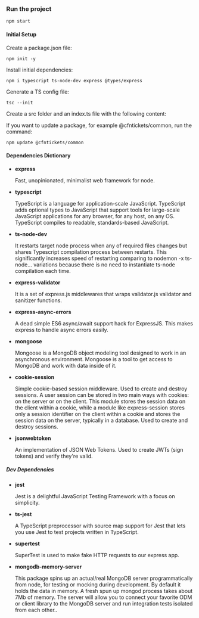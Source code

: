 
### Run the project
    npm start

#### Initial Setup
Create a package.json file:

    npm init -y

Install initial dependencies:

    npm i typescript ts-node-dev express @types/express

Generate a TS config file:

    tsc --init

Create a src folder and an index.ts file with the following content:

If you want to update a package, for example @cfntickets/common, run the command:

    npm update @cfntickets/common

#### Dependencies Dictionary
* **express**
  
  Fast, unopinionated, minimalist web framework for node.

* **typescript**

  TypeScript is a language for application-scale JavaScript. TypeScript adds optional types to JavaScript that support tools for large-scale JavaScript applications for any browser, for any host, on any OS. TypeScript compiles to readable, standards-based JavaScript.

* **ts-node-dev**

  It restarts target node process when any of required files changes but shares Typescript compilation process between restarts. This significantly increases speed of restarting comparing to nodemon -x ts-node... variations because there is no need to instantiate ts-node compilation each time.

* **express-validator**

  It is a set of express.js middlewares that wraps validator.js validator and sanitizer functions.

* **express-async-errors**

  A dead simple ES6 async/await support hack for ExpressJS. This makes express to handle async errors easily.

* **mongoose**

  Mongoose is a MongoDB object modeling tool designed to work in an asynchronous environment. Mongoose is a tool to get access to MongoDB and work with data inside of it.

* **cookie-session**

  Simple cookie-based session middleware. Used to create and destroy sessions.
  A user session can be stored in two main ways with cookies: on the server or on the client. This module stores the session data on the client within a cookie, while a module like express-session stores only a session identifier on the client within a cookie and stores the session data on the server, typically in a database.
  Used to create and destroy sessions.

* **jsonwebtoken**

  An implementation of JSON Web Tokens. Used to create JWTs (sign tokens) and verify they're valid.

##### Dev Dependencies 

* **jest**

  Jest is a delightful JavaScript Testing Framework with a focus on simplicity.

* **ts-jest**

  A TypeScript preprocessor with source map support for Jest that lets you use Jest to test projects written in TypeScript.

* **supertest**

  SuperTest is used to make fake HTTP requests to our express app.

* **mongodb-memory-server**

  This package spins up an actual/real MongoDB server programmatically from node, for testing or mocking during development. By default it holds the data in memory. A fresh spun up mongod process takes about 7Mb of memory. The server will allow you to connect your favorite ODM or client library to the MongoDB server and run integration tests isolated from each other..